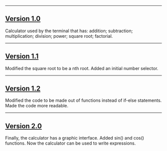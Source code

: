 -----------
[Version 1.0](https://github.com/Assassin0rco/python_calculator/blob/main/calculator_v1.0.py)
-----------
  
  Calculator used by the terminal that has:
  addition;
  subtraction;
  multiplication;
  division;
  power;
  square root;
  factorial.

-----------
[Version 1.1](https://github.com/Assassin0rco/python_calculator/blob/main/calculator_v1.1.py)
-----------
   
  Modified the square root to be a nth root.
  Added an initial number selector.

-----------
[Version 1.2](https://github.com/Assassin0rco/python_calculator/blob/main/calculator_v1.2.py)
-----------

  Modified the code to be made out of functions instead of if-else statements.
  Made the code more readable.

-----------
[Version 2.0](https://github.com/Assassin0rco/python_calculator/blob/main/calculator_v2.0.py)
-----------

  Finally, the calculator has a graphic interface.
  Added sin() and cos() functions.
  Now the calculator can be used to write expressions.
